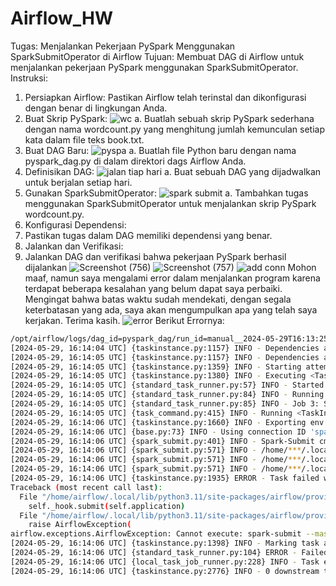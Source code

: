 # Airflow_HW
Tugas: Menjalankan Pekerjaan PySpark Menggunakan SparkSubmitOperator di Airflow
Tujuan: Membuat DAG di Airflow untuk menjalankan pekerjaan PySpark menggunakan 
SparkSubmitOperator.
Instruksi:
1. Persiapkan Airflow: Pastikan Airflow telah terinstal dan dikonfigurasi dengan benar di lingkungan 
Anda.
2. Buat Skrip PySpark:
   ![wc](https://github.com/ZidanAliZaqi/Airflow_HW/assets/97864880/a1b6a010-fce6-4b1e-8ef0-979d33ba507f)
a. Buatlah sebuah skrip PySpark sederhana dengan nama wordcount.py yang 
menghitung jumlah kemunculan setiap kata dalam file teks book.txt.
4. Buat DAG Baru:
   ![pyspa](https://github.com/ZidanAliZaqi/Airflow_HW/assets/97864880/e270ecf2-96ca-48ec-99a3-83b9af32d526)
a. Buatlah file Python baru dengan nama pyspark_dag.py di dalam direktori dags 
Airflow Anda.
6. Definisikan DAG:
   ![jalan tiap hari](https://github.com/ZidanAliZaqi/Airflow_HW/assets/97864880/737a08ce-77d7-41fb-88e5-7ed404ac25bd)
a. Buat sebuah DAG yang dijadwalkan untuk berjalan setiap hari.
8. Gunakan SparkSubmitOperator:
   ![spark submit](https://github.com/ZidanAliZaqi/Airflow_HW/assets/97864880/ec8f600e-be9d-4c5a-a6dd-9e15c80bba83)
a. Tambahkan tugas menggunakan SparkSubmitOperator untuk menjalankan skrip 
PySpark wordcount.py.
9. Konfigurasi Dependensi:
10. Pastikan tugas dalam DAG memiliki dependensi yang benar.
11. Jalankan dan Verifikasi:
12. Jalankan DAG dan verifikasi bahwa pekerjaan PySpark berhasil dijalankan
    ![Screenshot (756)](https://github.com/ZidanAliZaqi/Airflow_HW/assets/97864880/025a4602-e477-4ec1-a293-32d48f8e3802)
    ![Screenshot (757)](https://github.com/ZidanAliZaqi/Airflow_HW/assets/97864880/b9ef4e16-a45f-4895-913b-c51ba106f577)
    ![add conn](https://github.com/ZidanAliZaqi/Airflow_HW/assets/97864880/cbd0a8e4-36ee-4e4e-b132-0c9ed689a3a4)
    Mohon maaf, namun saya mengalami error dalam menjalankan program karena terdapat beberapa kesalahan yang belum dapat saya perbaiki. Mengingat bahwa batas waktu sudah mendekati, dengan segala keterbatasan yang ada, saya akan mengumpulkan apa yang telah saya kerjakan. Terima kasih.
    ![error](https://github.com/ZidanAliZaqi/Airflow_HW/assets/97864880/c188f6df-e1bd-4f99-8981-5aa2b6008ee3)
Berikut Errornya:
```bash
/opt/airflow/logs/dag_id=pyspark_dag/run_id=manual__2024-05-29T16:13:25.821502+00:00/task_id=wordcount/attempt=1.log
[2024-05-29, 16:14:04 UTC] {taskinstance.py:1157} INFO - Dependencies all met for dep_context=non-requeueable deps ti=<TaskInstance: pyspark_dag.wordcount manual__2024-05-29T16:13:25.821502+00:00 [queued]>
[2024-05-29, 16:14:05 UTC] {taskinstance.py:1157} INFO - Dependencies all met for dep_context=requeueable deps ti=<TaskInstance: pyspark_dag.wordcount manual__2024-05-29T16:13:25.821502+00:00 [queued]>
[2024-05-29, 16:14:05 UTC] {taskinstance.py:1359} INFO - Starting attempt 1 of 1
[2024-05-29, 16:14:05 UTC] {taskinstance.py:1380} INFO - Executing <Task(SparkSubmitOperator): wordcount> on 2024-05-29 16:13:25.821502+00:00
[2024-05-29, 16:14:05 UTC] {standard_task_runner.py:57} INFO - Started process 299 to run task
[2024-05-29, 16:14:05 UTC] {standard_task_runner.py:84} INFO - Running: ['***', 'tasks', 'run', 'pyspark_dag', 'wordcount', 'manual__2024-05-29T16:13:25.821502+00:00', '--job-id', '3', '--raw', '--subdir', 'DAGS_FOLDER/pyspark_dag.py', '--cfg-path', '/tmp/tmp83602abw']
[2024-05-29, 16:14:05 UTC] {standard_task_runner.py:85} INFO - Job 3: Subtask wordcount
[2024-05-29, 16:14:05 UTC] {task_command.py:415} INFO - Running <TaskInstance: pyspark_dag.wordcount manual__2024-05-29T16:13:25.821502+00:00 [running]> on host b2d55fc25a46
[2024-05-29, 16:14:06 UTC] {taskinstance.py:1660} INFO - Exporting env vars: AIRFLOW_CTX_DAG_OWNER='Zidan Ali Zaqi' AIRFLOW_CTX_DAG_ID='pyspark_dag' AIRFLOW_CTX_TASK_ID='wordcount' AIRFLOW_CTX_EXECUTION_DATE='2024-05-29T16:13:25.821502+00:00' AIRFLOW_CTX_TRY_NUMBER='1' AIRFLOW_CTX_DAG_RUN_ID='manual__2024-05-29T16:13:25.821502+00:00'
[2024-05-29, 16:14:06 UTC] {base.py:73} INFO - Using connection ID 'spark-conn' for task execution.
[2024-05-29, 16:14:06 UTC] {spark_submit.py:401} INFO - Spark-Submit cmd: spark-submit --master spark://spark-master:7077 --files jobs/python/book.txt --name arrow-spark --deploy-mode client jobs/python/wordcount.py
[2024-05-29, 16:14:06 UTC] {spark_submit.py:571} INFO - /home/***/.local/lib/python3.11/site-packages/pyspark/bin/load-spark-env.sh: line 68: ps: command not found
[2024-05-29, 16:14:06 UTC] {spark_submit.py:571} INFO - /home/***/.local/lib/python3.11/site-packages/pyspark/bin/spark-class: line 71: /usr/lib/jvm/java-11-openjdk-arm64/bin/java: No such file or directory
[2024-05-29, 16:14:06 UTC] {spark_submit.py:571} INFO - /home/***/.local/lib/python3.11/site-packages/pyspark/bin/spark-class: line 97: CMD: bad array subscript
[2024-05-29, 16:14:06 UTC] {taskinstance.py:1935} ERROR - Task failed with exception
Traceback (most recent call last):
  File "/home/airflow/.local/lib/python3.11/site-packages/airflow/providers/apache/spark/operators/spark_submit.py", line 174, in execute
    self._hook.submit(self.application)
  File "/home/airflow/.local/lib/python3.11/site-packages/airflow/providers/apache/spark/hooks/spark_submit.py", line 502, in submit
    raise AirflowException(
airflow.exceptions.AirflowException: Cannot execute: spark-submit --master spark://spark-master:7077 --files jobs/python/book.txt --name arrow-spark --deploy-mode client jobs/python/wordcount.py. Error code is: 1.
[2024-05-29, 16:14:06 UTC] {taskinstance.py:1398} INFO - Marking task as FAILED. dag_id=pyspark_dag, task_id=wordcount, execution_date=20240529T161325, start_date=20240529T161404, end_date=20240529T161406
[2024-05-29, 16:14:06 UTC] {standard_task_runner.py:104} ERROR - Failed to execute job 3 for task wordcount (Cannot execute: spark-submit --master spark://spark-master:7077 --files jobs/python/book.txt --name arrow-spark --deploy-mode client jobs/python/wordcount.py. Error code is: 1.; 299)
[2024-05-29, 16:14:06 UTC] {local_task_job_runner.py:228} INFO - Task exited with return code 1
[2024-05-29, 16:14:06 UTC] {taskinstance.py:2776} INFO - 0 downstream tasks scheduled from follow-on schedule check


    

    
